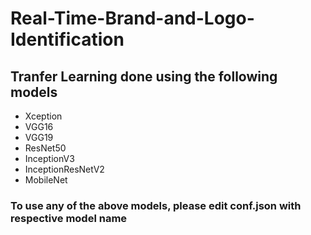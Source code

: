# Real-Time-Brand-and-Logo-Identification

## Tranfer Learning done using the following models

* Xception
* VGG16
* VGG19
* ResNet50
* InceptionV3
* InceptionResNetV2
* MobileNet

### To use any of the above models, please edit conf.json with respective model name
